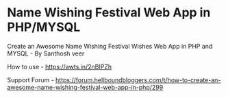 # Name Wishing Festival Web App in PHP/MYSQL

Create an Awesome Name Wishing Festival Wishes Web App in PHP and MYSQL - By Santhosh veer

How to use - https://awts.in/2nBIPZh

Support Forum - https://forum.hellboundbloggers.com/t/how-to-create-an-awesome-name-wishing-festival-web-app-in-php/299




